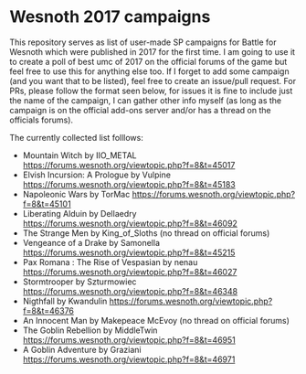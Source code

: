 # Wesnoth 2017 campaigns

This repository serves as list of user-made SP campaigns for Battle for Wesnoth which were published in 2017 for the first time. I am going to use it to create a poll of best umc of 2017 on the official forums of the game but feel free to use this for anything else too. If I forget to add some campaign (and you want that to be listed), feel free to create an issue/pull request. For PRs, please follow the format seen below, for issues it is fine to include just the name of the campaign, I can gather other info myself (as long as the campaign is on the official add-ons server and/or has a thread on the officials forums).

The currently collected list folllows:

- Mountain Witch by IIO_METAL https://forums.wesnoth.org/viewtopic.php?f=8&t=45017
- Elvish Incursion: A Prologue by Vulpine https://forums.wesnoth.org/viewtopic.php?f=8&t=45183
- Napoleonic Wars by TorMac https://forums.wesnoth.org/viewtopic.php?f=8&t=45101
- Liberating Alduin by Dellaedry https://forums.wesnoth.org/viewtopic.php?f=8&t=46092
- The Strange Men by King_of_Sloths (no thread on official forums)
- Vengeance of a Drake by Samonella https://forums.wesnoth.org/viewtopic.php?f=8&t=45215
- Pax Romana : The Rise of Vespasian by nenau https://forums.wesnoth.org/viewtopic.php?f=8&t=46027
- Stormtrooper by Szturmowiec https://forums.wesnoth.org/viewtopic.php?f=8&t=46348
- Nigthfall by Kwandulin https://forums.wesnoth.org/viewtopic.php?f=8&t=46376
- An Innocent Man by Makepeace McEvoy (no thread on official forums)
- The Goblin Rebellion by MiddleTwin https://forums.wesnoth.org/viewtopic.php?f=8&t=46951
- A Goblin Adventure by Graziani https://forums.wesnoth.org/viewtopic.php?f=8&t=46971
